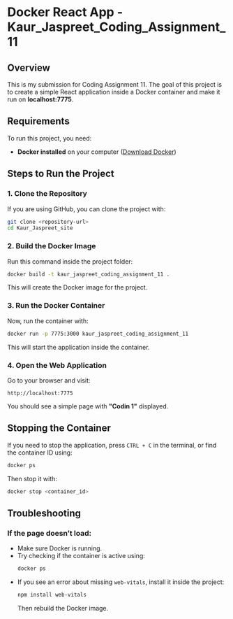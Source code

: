 # Docker React App - Kaur_Jaspreet_Coding_Assignment_11

## Overview
This is my submission for Coding Assignment 11. The goal of this project is to create a simple React application inside a Docker container and make it run on **localhost:7775**.

## Requirements
To run this project, you need:
- **Docker installed** on your computer ([Download Docker](https://www.docker.com/))

## Steps to Run the Project

### 1. Clone the Repository
If you are using GitHub, you can clone the project with:
```bash
git clone <repository-url>
cd Kaur_Jaspreet_site
```

### 2. Build the Docker Image
Run this command inside the project folder:
```bash
docker build -t kaur_jaspreet_coding_assignment_11 .
```
This will create the Docker image for the project.

### 3. Run the Docker Container
Now, run the container with:
```bash
docker run -p 7775:3000 kaur_jaspreet_coding_assignment_11
```
This will start the application inside the container.

### 4. Open the Web Application
Go to your browser and visit:
```
http://localhost:7775
```
You should see a simple page with **"Codin 1"** displayed.

## Stopping the Container
If you need to stop the application, press `CTRL + C` in the terminal, or find the container ID using:
```bash
docker ps
```
Then stop it with:
```bash
docker stop <container_id>
```

## Troubleshooting
### If the page doesn’t load:
- Make sure Docker is running.
- Try checking if the container is active using:
  ```bash
  docker ps
  ```
- If you see an error about missing `web-vitals`, install it inside the project:
  ```bash
  npm install web-vitals
  ```
  Then rebuild the Docker image.
